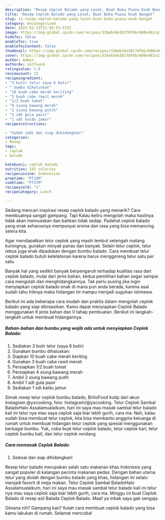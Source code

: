 ```yaml
---
description: "Resep Ceplok Balado yang Lezat, Buat Buka Puasa Enak Banget"
title: "Resep Ceplok Balado yang Lezat, Buat Buka Puasa Enak Banget"
slug: 11-resep-ceplok-balado-yang-lezat-buat-buka-puasa-enak-banget
category: Uncategorized
date: 2023-01-13T11:58:53.575Z
image: https://img-global.cpcdn.com/recipes/33beb3de38178fbb/680x482cq70/ceplok-balado-foto-resep-utama.jpg
hideToc: false
enableToc: true
enableTocContent: false
thumbnail: https://img-global.cpcdn.com/recipes/33beb3de38178fbb/680x482cq70/ceplok-balado-foto-resep-utama.jpg
cover: https://img-global.cpcdn.com/recipes/33beb3de38178fbb/680x482cq70/ceplok-balado-foto-resep-utama.jpg
author: Admin
authorAv: notfound
ratingvalue: 3.8
reviewcount: 23
recipeingredient:
- "3 butir telur saya 6 butir"
- " bumbu dihaluskan"
- "10 buah cabe merah keriting"
- "3 buah cabe rawit merah"
- "1/2 buah tomat"
- "4 siung bawang merah"
- "2 siung bawang putih"
- "1 sdt gula pasir"
- "1 sdt kaldu jamur"
recipeinstructions:

- "Sudah jadi dan siap dihidangkan!"
categories:
- Resep
tags:
- ceplok
- balado

katakunci: ceplok balado 
nutrition: 155 calories
recipecuisine: Indonesian
preptime: "PT15M"
cooktime: "PT37M"
recipeyield: "1"
recipecategory: Lunch

---
```



Sedang mencari inspirasi resep ceplok balado yang menarik? Cara membuatnya sangat gampang. Tapi Kalau keliru mengolah maka hasilnya tidak akan memuaskan dan bahkan tidak sedap. Padahal ceplok balado yang enak seharusnya mempunyai aroma dan rasa yang bisa memancing selera kita.


Agar mendapatkan telur ceplok yang masih lembut setengah matang kuningnya, gunakan minyak panas dan banyak. Selain telur ceplok, telur rebus juga enak dipadukan dengan bumbu balado. Cara membuat telur ceplok balado butuh ketelatenan karena harus menggoreng telur satu per satu.

Banyak hal yang sedikit banyak berpengaruh terhadap kualitas rasa dari ceplok balado, mulai dari jenis bahan, kedua pemilihan bahan segar sampai cara mengolah dan menghidangkannya. Tak perlu pusing jika ingin menyiapkan ceplok balado enak di mana pun anda berada, karena asal sudah tahu triknya maka hidangan ini mampu menjadi suguhan istimewa.


Berikut ini ada beberapa cara mudah dan praktis dalam mengolah ceplok balado yang siap dikreasikan. Kamu dapat menyiapkan Ceplok Balado menggunakan 9 jenis bahan dan 0 tahap pembuatan. Berikut ini langkah-langkah untuk membuat hidangannya.

<!--inarticleads1-->

##### Bahan-bahan dan bumbu yang wajib ada untuk menyiapkan Ceplok Balado:

1. Sediakan 3 butir telur (saya 6 butir)
1. Gunakan  bumbu dihaluskan:
1. Siapkan 10 buah cabe merah keriting
1. Gunakan 3 buah cabe rawit merah
1. Persiapkan 1/2 buah tomat
1. Persiapkan 4 siung bawang merah
1. Ambil 2 siung bawang putih
1. Ambil 1 sdt gula pasir
1. Sediakan 1 sdt kaldu jamur


Simak resep telur ceplok bumbu balado, BrilioFood kutip dari akun Instagram @yscooking. foto: Instagram/@yscooking. Telur Ceplok Sambal BaladoHalo Assalamualaikum, hari ini saya mau masak sambal telur balado kali ini telur nya mau saya ceplok saja biar lebih gurih, cara ma. Nah, kalau sudah bisa membuat telur ceplok, kita bisa membantu anggota keluarga di rumah untuk membuat hidangan telur ceplok yang spesial menggunakan berbagai bumbu. Yuk, coba buat telur ceplok balado, telur ceplok kari, telur ceplok bumbu bali, dan telur ceplok rendang. 

<!--inarticleads2-->

##### Cara memasak Ceplok Balado:


1. Selesai dan siap dihidangkan!

Resep telur balado merupakan salah satu makanan khas Indonesia yang sangat populer di kalangan pecinta makanan pedas. Dengan bahan utama telur yang diolah dengan bumbu balado yang khas, hidangan ini selalu menjadi favorit di meja makan. Telur Ceplok Sambal BaladoHalo Assalamualaikum, hari ini saya mau masak sambal telur balado kali ini telur nya mau saya ceplok saja biar lebih gurih, cara ma. Minggu ini buat Ceplok Balado di resep asli Balada Ceplok Balado. Maaf ya mbak saya gak sengaja. 

Gimana nih? Gampang kan? Itulah cara membuat ceplok balado yang bisa kamu lakukan di rumah. Selamat mencoba!
